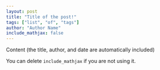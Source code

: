 ```yaml
---
layout: post
title: "Title of the post!"
tags: ["list", "of", "tags"]
author: "Author Name"
include_mathjax: false
---
```


Content (the title, author, and date are automatically included)

You can delete `include_mathjax` if you are not using it.
